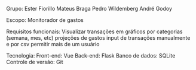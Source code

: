 Grupo:
Ester Fiorillo
Mateus Braga
Pedro Wildemberg
André Godoy

Escopo:
Monitorador de gastos

Requisitos funcionais:
Visualizar transações em gráficos por categorias (semana, mes, etc)
projeções de gastos
input de transações manualmente e por csv
permitir mais de um usuário

Tecnologia:
Front-end: Vue
Back-end: Flask
Banco de dados: SQLite
Controle de versão: Git
